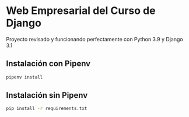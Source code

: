 # Web Empresarial del Curso de Django

Proyecto revisado y funcionando perfectamente con Python 3.9 y Django 3.1

## Instalación con Pipenv

```bash
pipenv install
```

## Instalación sin Pipenv

```bash
pip install -r requirements.txt
```